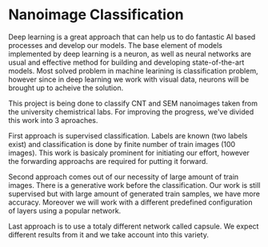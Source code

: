# Nanoimage Classification
Deep learning is a great approach that can help us to do fantastic AI based processes and develop our models. The base element of models implemented by deep learning is a neuron, as well as neural networks are usual and effective method for building and developing state-of-the-art models. Most solved problem in machine learining is classification problem, however since in deep learning we work with visual data, neurons will be brought up to acheive the solution.

This project is being done to classify CNT and SEM nanoimages taken from the university chemistrical labs. For improving the progress, we've divided this work into 3 aproaches.

First approach is supervised classification. Labels are known (two labels exist) and classification is done by finite number of train images (100 images). This work is basicaly prominent for initiating our effort, however the forwarding approachs are required for putting it forward.

Second approach comes out of our necessity of large amount of train images. There is a generative work before the classification. Our work is still supervised but with large amount of generated train samples, we have more accuracy. Moreover we will work with a different predefined configuration of layers using a popular network.

Last approach is to use a totaly different network called capsule. We expect different results from it and we take account into this variety.
